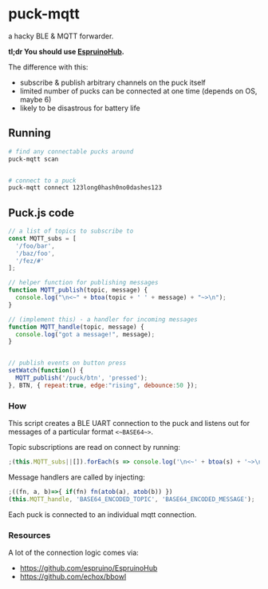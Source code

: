 # puck-mqtt

a hacky BLE & MQTT forwarder.

**tl;dr You should use [EspruinoHub](https://github.com/espruino/EspruinoHub/).**

The difference with this:
* subscribe & publish arbitrary channels on the puck itself
* limited number of pucks can be connected at one time (depends on OS, maybe 6)
* likely to be disastrous for battery life

## Running

```bash
# find any connectable pucks around
puck-mqtt scan


# connect to a puck
puck-mqtt connect 123long0hash0no0dashes123
```

## Puck.js code

```js
// a list of topics to subscribe to
const MQTT_subs = [
  '/foo/bar',
  '/baz/foo',
  '/fez/#'
];

// helper function for publishing messages
function MQTT_publish(topic, message) {
  console.log("\n<~" + btoa(topic + ' ' + message) + "~>\n");
}

// (implement this) - a handler for incoming messages
function MQTT_handle(topic, message) {
  console.log("got a message!", message);
}


// publish events on button press
setWatch(function() {
  MQTT_publish('/puck/btn', 'pressed');
}, BTN, { repeat:true, edge:"rising", debounce:50 });
```

### How

This script creates a BLE UART connection to the puck and listens out for messages of a particular format `<~BASE64~>`.

Topic subscriptions are read on connect by running:

```js
;(this.MQTT_subs||[]).forEach(s => console.log('\n<~' + btoa(s) + '~>\n'));
```

Message handlers are called by injecting:

```js
;((fn, a, b)=>{ if(fn) fn(atob(a), atob(b)) })
(this.MQTT_handle, 'BASE64_ENCODED_TOPIC', 'BASE64_ENCODED_MESSAGE');
```

Each puck is connected to an individual mqtt connection.

### Resources

A lot of the connection logic comes via:

* https://github.com/espruino/EspruinoHub
* https://github.com/echox/bbowl
